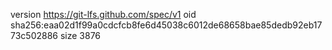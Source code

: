version https://git-lfs.github.com/spec/v1
oid sha256:eaa02d1f99a0cdcfcb8fe6d45038c6012de68658bae85dedb92eb1773c502886
size 3876

